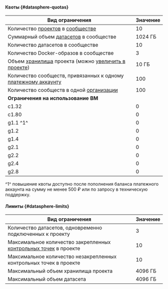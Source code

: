 #### Квоты {#datasphere-quotas}

Вид ограничения | Значение
--- | ---
Количество [проектов](../datasphere/concepts/project.md) в [сообществе](../datasphere/concepts/community.md) | 10
Суммарный объем [датасетов](../datasphere/concepts/dataset.md) в сообществе | 1024 ГБ
Количество датасетов в сообществе | 10
Количество Docker-образов в сообществе | 3
Объем [хранилища](../datasphere/concepts/project.md#storage) проекта (можно [увеличить в проекте](../datasphere/operations/projects/storage-resize.md)) | 10 ГБ
Количество сообществ, привязанных к одному [платежному аккаунту](../billing/concepts/billing-account.md) | 100
Количество сообществ в одной [организации](../organization/) | 100
**Ограничения на использование ВМ** |
c1.32 | 0
c1.80 | 0
g1.1 ^1^ | 0
g1.2 | 0
g1.4 | 0
g2.1 | 0
g2.2 | 0
g2.4 | 0
g2.8 | 0

^1^ повышение квоты доступно после пополнения баланса платежного аккаунта на сумму не менее 500 ₽ или по запросу в техническую поддержку.


#### Лимиты {#datasphere-limits}

Вид ограничения | Значение
--- | ---
Количество датасетов, одновременно подключенных к проекту | 3
Максимальное количество закрепленных [контрольных точек](../datasphere/concepts/checkpoints.md) в проекте | 10
Максимальное количество незакрепленных контрольных точек в проекте | 10
Максимальный объем хранилища проекта | 4096 ГБ
Максимальный объем датасета | 4096 ГБ